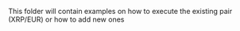 This folder will contain examples on how to execute the existing pair (XRP/EUR) or how to add new ones